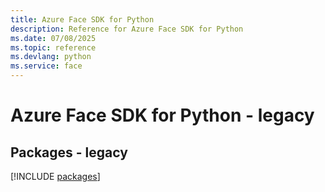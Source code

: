 ```yaml
---
title: Azure Face SDK for Python
description: Reference for Azure Face SDK for Python
ms.date: 07/08/2025
ms.topic: reference
ms.devlang: python
ms.service: face
---
```

# Azure Face SDK for Python - legacy
## Packages - legacy
[!INCLUDE [packages](face-index.md)]